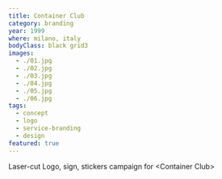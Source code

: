 ```yaml
---
title: Container Club
category: branding
year: 1999
where: milano, italy
bodyClass: black grid3
images:
  - ./01.jpg
  - ./02.jpg
  - ./03.jpg
  - ./04.jpg
  - ./05.jpg
  - ./06.jpg
tags:
  - concept
  - logo
  - service-branding
  - design
featured: true
---
```


Laser-cut Logo, sign, stickers campaign for &lt;Container Club&gt;
